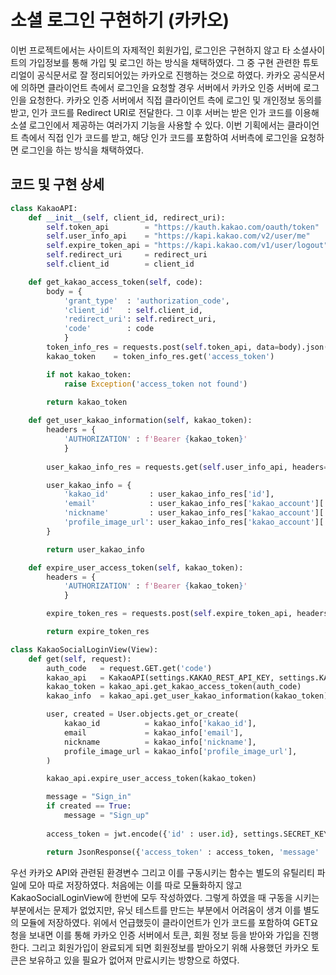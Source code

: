 # 소셜 로그인 구현하기 (카카오)

이번 프로젝트에서는 사이트의 자제적인 회원가입, 로그인은 구현하지 않고 타 소셜사이트의 가입정보를 통해 가입 및 로그인 하는 방식을 채택하였다. 그 중 구현 관련한 튜토리얼이 공식문서로 잘 정리되어있는 카카오로 진행하는 것으로 하였다. 카카오 공식문서에 의하면 클라이언트 측에서 로그인을 요청할 경우 서버에서 카카오 인증 서버에 로그인을 요청한다. 카카오 인증 서버에서 직접 클라이언트 측에 로그인 및 개인정보 동의를 받고, 인가 코드를 Redirect URI로 전달한다. 그 이후 서버는 받은 인가 코드를 이용해 소셜 로그인에서 제공하는 여러가지 기능을 사용할 수 있다. 이번 기획에서는 클라이언트 측에서 직접 인가 코드를 받고, 해당 인가 코드를 포함하여 서버측에 로그인을 요청하면 로그인을 하는 방식을 채택하였다.

## 코드 및 구현 상세

```python
class KakaoAPI:
    def __init__(self, client_id, redirect_uri):
        self.token_api        = "https://kauth.kakao.com/oauth/token"
        self.user_info_api    = "https://kapi.kakao.com/v2/user/me"
        self.expire_token_api = "https://kapi.kakao.com/v1/user/logout"
        self.redirect_uri     = redirect_uri
        self.client_id        = client_id

    def get_kakao_access_token(self, code):
        body = {
            'grant_type'  : 'authorization_code',
            'client_id'   : self.client_id,
            'redirect_uri': self.redirect_uri,
            'code'        : code
            }
        token_info_res = requests.post(self.token_api, data=body).json()
        kakao_token    = token_info_res.get('access_token')

        if not kakao_token:
            raise Exception('access_token not found')
        
        return kakao_token

    def get_user_kakao_information(self, kakao_token):
        headers = {
            'AUTHORIZATION' : f'Bearer {kakao_token}'
            }
        
        user_kakao_info_res = requests.get(self.user_info_api, headers=headers).json()

        user_kakao_info = {
            'kakao_id'         : user_kakao_info_res['id'],
            'email'            : user_kakao_info_res['kakao_account']['email'],
            'nickname'         : user_kakao_info_res['kakao_account']['profile']['nickname'],
            'profile_image_url': user_kakao_info_res['kakao_account']['profile']['profile_image_url'],
        }

        return user_kakao_info

    def expire_user_access_token(self, kakao_token):
        headers = {
            'AUTHORIZATION' : f'Bearer {kakao_token}'
            }

        expire_token_res = requests.post(self.expire_token_api, headers=headers).json()

        return expire_token_res

class KakaoSocialLoginView(View):
    def get(self, request):
        auth_code   = request.GET.get('code')
        kakao_api   = KakaoAPI(settings.KAKAO_REST_API_KEY, settings.KAKAO_REDIRECT_URI)
        kakao_token = kakao_api.get_kakao_access_token(auth_code)
        kakao_info  = kakao_api.get_user_kakao_information(kakao_token)

        user, created = User.objects.get_or_create(
            kakao_id          = kakao_info['kakao_id'],
            email             = kakao_info['email'],
            nickname          = kakao_info['nickname'],
            profile_image_url = kakao_info['profile_image_url'],
        )

        kakao_api.expire_user_access_token(kakao_token)

        message = "Sign_in"
        if created == True:
            message = "Sign_up"
        
        access_token = jwt.encode({'id' : user.id}, settings.SECRET_KEY, settings.ALGORITHM)

        return JsonResponse({'access_token' : access_token, 'message' : message}, status = 200)
```

우선 카카오 API와 관련된 환경변수 그리고 이를 구동시키는 함수는 별도의 유틸리티 파일에 모아 따로 저장하였다. 처음에는 이를 따로 모듈화하지 않고 KakaoSocialLoginView에 한번에 모두 작성하였다. 그렇게 하였을 때 구동을 시키는 부분에서는 문제가 없었지만, 유닛 테스트를 만드는 부분에서 어려움이 생겨 이를 별도의 모듈에 저장하였다. 위에서 언급했듯이 클라이언트가 인가 코드를 포함하여 GET요청을 보내면 이를 통해 카카오 인증 서버에서 토큰, 회원 정보 등을 받아와 가입을 진행한다. 그리고 회원가입이 완료되게 되면 회원정보를 받아오기 위해 사용했던 카카오 토큰은 보유하고 있을 필요가 없어져 만료시키는 방향으로 하였다.
